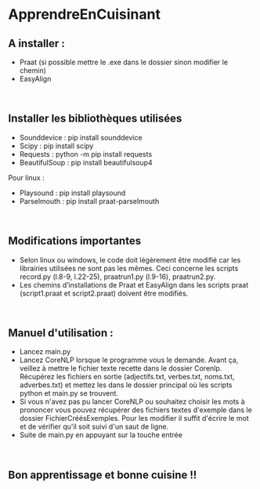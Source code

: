 # ApprendreEnCuisinant


## A installer :
- Praat (si possible mettre le .exe dans le dossier sinon modifier le chemin)
- EasyAlign
<br>

## Installer les bibliothèques utilisées
- Sounddevice : pip install sounddevice
- Scipy : pip install scipy
- Requests : python -m pip install requests
- BeautifulSoup : pip install beautifulsoup4

Pour linux :
- Playsound : pip install playsound
- Parselmouth : pip install praat-parselmouth
<br>

## Modifications importantes
- Selon linux ou windows, le code doit légèrement être modifié car les librairies utilisées ne sont pas les mêmes. Ceci concerne les scripts record.py (l.8-9, l.22-25), praatrun1.py (l.9-16), praatrun2.py.
- Les chemins d’installations de Praat et EasyAlign dans les scripts praat (script1.praat et script2.praat) doivent être modifiés.
<br>

## Manuel d'utilisation : 
- Lancez main.py
- Lancez CoreNLP lorsque le programme vous le demande. Avant ça, veillez à mettre le fichier texte recette dans le dossier Corenlp. Récupérez les fichiers en sortie (adjectifs.txt, verbes.txt, noms.txt, adverbes.txt) et mettez les dans le dossier principal où les scripts python et main.py se trouvent.
- Si vous n'avez pas pu lancer CoreNLP ou souhaitez choisir les mots à prononcer vous pouvez récupérer des fichiers textes d'exemple dans le dossier FichierCréésExemples. Pour les modifier il suffit d'écrire le mot et de vérifier qu'il soit suivi d'un saut de ligne.
- Suite de main.py en appuyant sur la touche entrée

<br>

## Bon apprentissage et bonne cuisine !!
